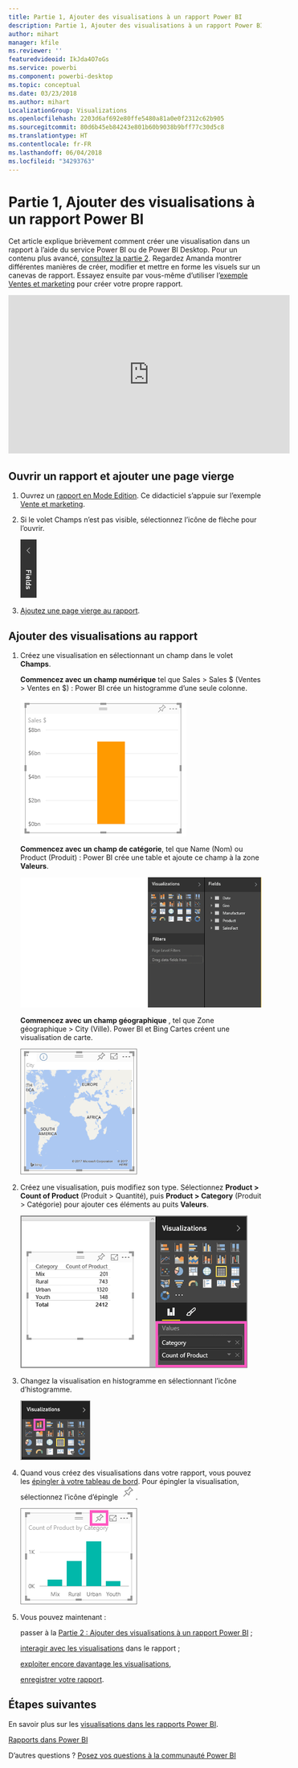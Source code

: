 ```yaml
---
title: Partie 1, Ajouter des visualisations à un rapport Power BI
description: Partie 1, Ajouter des visualisations à un rapport Power BI
author: mihart
manager: kfile
ms.reviewer: ''
featuredvideoid: IkJda4O7oGs
ms.service: powerbi
ms.component: powerbi-desktop
ms.topic: conceptual
ms.date: 03/23/2018
ms.author: mihart
LocalizationGroup: Visualizations
ms.openlocfilehash: 2203d6af692e80ffe5480a81a0e0f2312c62b905
ms.sourcegitcommit: 80d6b45eb84243e801b60b9038b9bff77c30d5c8
ms.translationtype: HT
ms.contentlocale: fr-FR
ms.lasthandoff: 06/04/2018
ms.locfileid: "34293763"
---
```

# <a name="part-i-add-visualizations-to-a-power-bi-report"></a>Partie 1, Ajouter des visualisations à un rapport Power BI
Cet article explique brièvement comment créer une visualisation dans un rapport à l’aide du service Power BI ou de Power BI Desktop.  Pour un contenu plus avancé, [consultez la partie 2](power-bi-report-add-visualizations-ii.md). Regardez Amanda montrer différentes manières de créer, modifier et mettre en forme les visuels sur un canevas de rapport. Essayez ensuite par vous-même d’utiliser l’[exemple Ventes et marketing](sample-datasets.md) pour créer votre propre rapport.

<iframe width="560" height="315" src="https://www.youtube.com/embed/IkJda4O7oGs" frameborder="0" allowfullscreen></iframe>


## <a name="open-a-report-and-add-a-new-page"></a>Ouvrir un rapport et ajouter une page vierge
1. Ouvrez un [rapport en Mode Edition](service-reading-view-and-editing-view.md). Ce didacticiel s’appuie sur l’exemple [Vente et marketing](sample-datasets.md).
2. Si le volet Champs n’est pas visible, sélectionnez l’icône de flèche pour l’ouvrir. 
   
   ![](media/power-bi-report-add-visualizations-i/pbi_nancy_fieldsfiltersarrow.png)
3. [Ajoutez une page vierge au rapport](power-bi-report-add-page.md).

## <a name="add-visualizations-to-the-report"></a>Ajouter des visualisations au rapport
1. Créez une visualisation en sélectionnant un champ dans le volet **Champs**.  
   
   **Commencez avec un champ numérique** tel que Sales > Sales $ (Ventes > Ventes en $) : Power BI crée un histogramme d’une seule colonne.
   
   ![](media/power-bi-report-add-visualizations-i/pbi_onecolchart.png)
   
   **Commencez avec un champ de catégorie**, tel que Name (Nom) ou Product (Produit) : Power BI crée une table et ajoute ce champ à la zone **Valeurs**.
   
   ![](media/power-bi-report-add-visualizations-i/pbi_agif_createchart3.gif)
   
   **Commencez avec un champ géographique** , tel que Zone géographique > City (Ville). Power BI et Bing Cartes créent une visualisation de carte.
   
   ![](media/power-bi-report-add-visualizations-i/power-bi-map.png)
2. Créez une visualisation, puis modifiez son type. Sélectionnez **Product > Count of Product** (Produit > Quantité), puis **Product > Category** (Produit > Catégorie) pour ajouter ces éléments au puits **Valeurs**.
   
   ![](media/power-bi-report-add-visualizations-i/part1table1.png)
3. Changez la visualisation en histogramme en sélectionnant l’icône d’histogramme.
   
   ![](media/power-bi-report-add-visualizations-i/part1converttocolumn.png)
4. Quand vous créez des visualisations dans votre rapport, vous pouvez les [épingler à votre tableau de bord](service-dashboard-pin-tile-from-report.md). Pour épingler la visualisation, sélectionnez l’icône d’épingle ![](media/power-bi-report-add-visualizations-i/pinnooutline.png).
   
   ![](media/power-bi-report-add-visualizations-i/part1pin1.png)
5. Vous pouvez maintenant :
   
   passer à la [Partie 2 : Ajouter des visualisations à un rapport Power BI](power-bi-report-add-visualizations-ii.md) ;
   
   [interagir avec les visualisations](service-reading-view-and-editing-view.md) dans le rapport ;
   
   [exploiter encore davantage les visualisations](power-bi-report-visualizations.md),
   
   [enregistrer votre rapport](service-report-save.md).

## <a name="next-steps"></a>Étapes suivantes
En savoir plus sur les [visualisations dans les rapports Power BI](power-bi-report-visualizations.md).

[Rapports dans Power BI](service-reports.md)

D’autres questions ? [Posez vos questions à la communauté Power BI](http://community.powerbi.com/)

